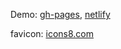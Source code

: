 Demo: <a href="https://jisuzkrist.github.io/autoexpress/">gh-pages</a>, <a href="https://autoexpress-landing.netlify.app/">netlify</a>

favicon: <a href="https://icons8.com/icon/12684/автомобиль">icons8.com</a>
